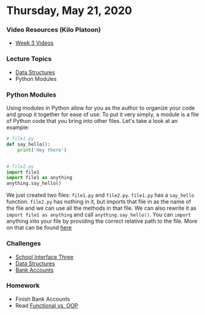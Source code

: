 Thursday, May 21, 2020
====================
### Video Resources (Kilo Platoon)
- [Week 3 Videos](https://www.youtube.com/playlist?list=PLu0CiQ7bzwEQVUa4JoR-lj3JM9OOyd6PV)

### Lecture Topics
* [Data Structures](https://github.com/limaplatoon/data-structures)
* Python Modules

### Python Modules
Using modules in Python allow for you as the author to organize your code and group it together for ease of use. To put it very simply, a module is a file of Python code that you bring into other files. Let's take a look at an example:
```python
# file1.py
def say_hello():
    print('Hey there')


# file2.py
import file1
import file1 as anything
anything.say_hello()
```
We just created two files: `file1.py` and `file2.py`. `file1.py` has a `say_hello` function. `file2.py` has nothing in it, but imports that file in as the name of the file and we can use all the methods in that file. We can also rewrite it as `import file1 as anything` and call `anything.say_hello()`. You can `import` anything into your file by providing the correct relative path to the file. More on that can be found [here](https://www.tutorialspoint.com/python/python_modules.htm)

### Challenges
* [School Interface Three](https://github.com/limaplatoon/school-interface-three)
* [Data Structures](https://github.com/limaplatoon/data-structures)
* [Bank Accounts](https://github.com/limaplatoon/bank-accounts)

### Homework
* Finish Bank Accounts
* Read [Functional vs. OOP](https://www.codenewbie.org/blogs/object-oriented-programming-vs-functional-programming)
